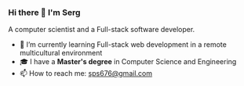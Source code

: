 ### Hi there 👋 I'm Serg
A computer scientist and a Full-stack software developer.

- 🌱 I’m currently learning Full-stack web development in a remote multicultural environment
- 🎓 I have a **Master's degree** in Computer Science and Engineering
- 📫 How to reach me: sps676@gmail.com
